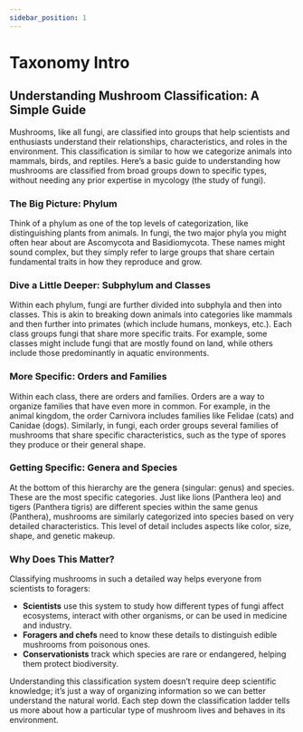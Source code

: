 ```yaml
---
sidebar_position: 1
---
```

# Taxonomy Intro
## Understanding Mushroom Classification: A Simple Guide

Mushrooms, like all fungi, are classified into groups that help scientists and enthusiasts understand their relationships, characteristics, and roles in the environment. This classification is similar to how we categorize animals into mammals, birds, and reptiles. Here’s a basic guide to understanding how mushrooms are classified from broad groups down to specific types, without needing any prior expertise in mycology (the study of fungi).

### The Big Picture: Phylum
Think of a phylum as one of the top levels of categorization, like distinguishing plants from animals. In fungi, the two major phyla you might often hear about are Ascomycota and Basidiomycota. These names might sound complex, but they simply refer to large groups that share certain fundamental traits in how they reproduce and grow.

### Dive a Little Deeper: Subphylum and Classes
Within each phylum, fungi are further divided into subphyla and then into classes. This is akin to breaking down animals into categories like mammals and then further into primates (which include humans, monkeys, etc.). Each class groups fungi that share more specific traits. For example, some classes might include fungi that are mostly found on land, while others include those predominantly in aquatic environments.

### More Specific: Orders and Families
Within each class, there are orders and families. Orders are a way to organize families that have even more in common. For example, in the animal kingdom, the order Carnivora includes families like Felidae (cats) and Canidae (dogs). Similarly, in fungi, each order groups several families of mushrooms that share specific characteristics, such as the type of spores they produce or their general shape.

### Getting Specific: Genera and Species
At the bottom of this hierarchy are the genera (singular: genus) and species. These are the most specific categories. Just like lions (Panthera leo) and tigers (Panthera tigris) are different species within the same genus (Panthera), mushrooms are similarly categorized into species based on very detailed characteristics. This level of detail includes aspects like color, size, shape, and genetic makeup.

### Why Does This Matter?
Classifying mushrooms in such a detailed way helps everyone from scientists to foragers:
- **Scientists** use this system to study how different types of fungi affect ecosystems, interact with other organisms, or can be used in medicine and industry.
- **Foragers and chefs** need to know these details to distinguish edible mushrooms from poisonous ones.
- **Conservationists** track which species are rare or endangered, helping them protect biodiversity.

Understanding this classification system doesn’t require deep scientific knowledge; it’s just a way of organizing information so we can better understand the natural world. Each step down the classification ladder tells us more about how a particular type of mushroom lives and behaves in its environment.
